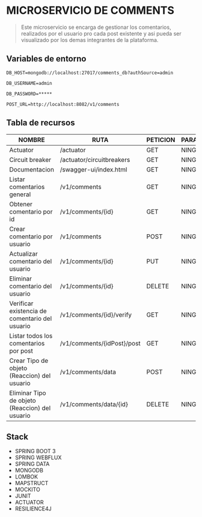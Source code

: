 # MICROSERVICIO DE COMMENTS
> Este microservicio se encarga de gestionar los comentarios, realizados por el usuario  pro cada post existente y asi 
> pueda ser visualizado por los demas integrantes de la plataforma.

## Variables de entorno
```
DB_HOST=mongodb://localhost:27017/comments_db?authSource=admin
```
```
DB_USERNAME=admin
```
```
DB_PASSWORD=*****
```
```
POST_URL=http://localhost:8082/v1/comments
```

## Tabla de recursos
| NOMBRE                                         | RUTA                       | PETICION | PARAMETROS  | CUERPO                                                                       | 
|------------------------------------------------|----------------------------|----------|-------------|------------------------------------------------------------------------------|
| Actuator                                       | /actuator       | GET      | NINGUNO     | NINGUNO                                                                      |
| Circuit breaker                                | /actuator/circuitbreakers    | GET      | NINGUNO    | NINGUNO                                                                      |
| Documentacion                                 | /swagger-ui/index.html  | GET      | NINGUNO    | NINGUNO                                                                                                                                      |
| Listar comentarios general                     | /v1/comments               | GET      | NINGUNO     | NINGUNO                                                                      |
| Obtener comentario por id                      | /v1/comments/{id}          | GET      | NINGUNO     | NINGUNO                                                                      |
| Crear comentario por usuario                   | /v1/comments               | POST     | NINGUNO     | {<br/>"content":"Nuevo Post"<br/>"postId":"678318b2c8dda45d9a6c300d"br/>}    |
| Actualizar comentario del usuario              | /v1/comments/{id}          | PUT      | NINGUNO     | {<br/>"content":"Post editado"<br/>}                                         |
| Eliminar comentario del usuario                | /v1/comments/{id}          | DELETE   | NINGUNO     | NINGUNO                                                                      |
| Verificar existencia de comentario del usuario | /v1/comments/{id}/verify   | GET      | NINGUNO     | NINGUNO                                                                      |
| Listar todos los comentarios por post          | /v1/comments/{idPost}/post | GET      | NINGUNO     |                                                                              |
| Crear Tipo de objeto (Reaccion) del usuario    | /v1/comments/data          | POST     | NINGUNO    | {<br/>"commentId":"6804498d871f48237c0f5e40",<br/> "typeTarget":"LIKE"<br/>} |
| Eliminar Tipo de objeto (Reaccion) del usuario | /v1/comments/data/{id}     | DELETE   | NINGUNO    | NINGUNO                                                                      |

## Stack
* SPRING BOOT 3
* SPRING WEBFLUX
* SPRING DATA
* MONGODB
* LOMBOK
* MAPSTRUCT
* MOCKITO
* JUNIT
* ACTUATOR
* RESILIENCE4J